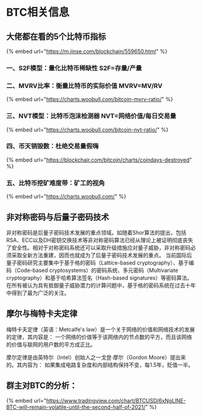 # BTC相关信息

## 大佬都在看的5个比特币指标 

{% embed url="https://m.jinse.com/blockchain/559650.html" %}

### 一、S2F模型：量化比特币稀缺性 S2F=存量/产量 

### 二、MVRV比率：衡量比特币的实际价值 MVRV=MV/RV

{% embed url="https://charts.woobull.com/bitcoin-mvrv-ratio/" %}

### 三、NVT模型：比特币泡沫检测器 NVT=网络价值/每日交易量

{% embed url="https://charts.woobull.com/bitcoin-nvt-ratio/" %}

### 四、币天销毁数：杜绝交易量假嗨 

{% embed url="https://blockchair.com/bitcoin/charts/coindays-destroyed" %}

### 五、比特币挖矿难度带：矿工的视角 

{% embed url="https://charts.woobull.com/" %}

## 非对称密码与后量子密码技术

非对称密码是后量子密码技术发展的重点领域。如随着Shor算法的提出，包括RSA、ECC以及DH密钥交换技术等非对称密码算法已经从理论上被证明彻底丧失了安全性。相对于对称密码系统还可以采取升级措施应对量子威胁，非对称密码必须采取全新方法重建，因而也就成为了后量子密码技术发展的重点。 当前国际后量子密码研究主要集中于基于格的密码（Lattice-based cryptography）、基于编码（Code-based cryptosystems）的密码系统、多元密码（Multivariate cryptography）和基于哈希算法签名（Hash-based signatures）等密码算法。在所有被认为具有抵御量子威胁潜力的计算问题中，基于格的密码系统在过去十年中得到了最为广泛的关注。

## 摩尔与梅特卡夫定律

梅特卡夫定律（英语：Metcalfe's law）是一个关于网络的价值和网络技术的发展的定律，其内容是： 一个网络的价值等于该网络内的节点数的平方，而且该网络的价值与联网的用户数的平方成正比。 

摩尔定律是由英特尔（Intel）创始人之一戈登·摩尔（Gordon Moore）提出来的。其内容为： 如果集成电路复杂度和内部结构保持不变，每1.5年，贬值一半。

## 群主对BTC的分析：

{% embed url="https://www.tradingview.com/chart/BTCUSD/6xNgLlNE-BTC-will-remain-volatile-until-the-second-half-of-2021/" %}


